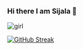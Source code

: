 ### Hi there I am Sijala 👋




![girl](https://user-images.githubusercontent.com/99179340/215381703-ab9e06e8-eef3-4833-9198-4927a189a45f.gif)

[![GitHub Streak](https://github-readme-streak-stats.herokuapp.com?user=Sijalabhattarai&theme=dark&hide_border=true)](https://git.io/streak-stats)


